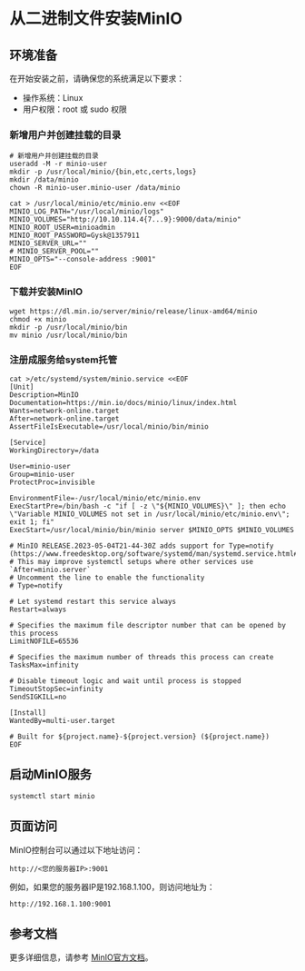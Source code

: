 # 从二进制文件安装MinIO

## 环境准备

在开始安装之前，请确保您的系统满足以下要求：
- 操作系统：Linux
- 用户权限：root 或 sudo 权限

### 新增用户并创建挂载的目录

```shell
# 新增用户并创建挂载的目录
useradd -M -r minio-user
mkdir -p /usr/local/minio/{bin,etc,certs,logs}
mkdir /data/minio
chown -R minio-user.minio-user /data/minio

cat > /usr/local/minio/etc/minio.env <<EOF
MINIO_LOG_PATH="/usr/local/minio/logs"
MINIO_VOLUMES="http://10.10.114.4{7...9}:9000/data/minio"
MINIO_ROOT_USER=minioadmin
MINIO_ROOT_PASSWORD=Gysk@1357911
MINIO_SERVER_URL=""
# MINIO_SERVER_POOL=""
MINIO_OPTS="--console-address :9001"
EOF
```

### 下载并安装MinIO

```shell
wget https://dl.min.io/server/minio/release/linux-amd64/minio
chmod +x minio
mkdir -p /usr/local/minio/bin
mv minio /usr/local/minio/bin
```

### 注册成服务给system托管

```shell
cat >/etc/systemd/system/minio.service <<EOF
[Unit]
Description=MinIO
Documentation=https://min.io/docs/minio/linux/index.html
Wants=network-online.target
After=network-online.target
AssertFileIsExecutable=/usr/local/minio/bin/minio

[Service]
WorkingDirectory=/data

User=minio-user
Group=minio-user
ProtectProc=invisible

EnvironmentFile=-/usr/local/minio/etc/minio.env
ExecStartPre=/bin/bash -c "if [ -z \"${MINIO_VOLUMES}\" ]; then echo \"Variable MINIO_VOLUMES not set in /usr/local/minio/etc/minio.env\"; exit 1; fi"
ExecStart=/usr/local/minio/bin/minio server $MINIO_OPTS $MINIO_VOLUMES

# MinIO RELEASE.2023-05-04T21-44-30Z adds support for Type=notify (https://www.freedesktop.org/software/systemd/man/systemd.service.html#Type=)
# This may improve systemctl setups where other services use `After=minio.server`
# Uncomment the line to enable the functionality
# Type=notify

# Let systemd restart this service always
Restart=always

# Specifies the maximum file descriptor number that can be opened by this process
LimitNOFILE=65536

# Specifies the maximum number of threads this process can create
TasksMax=infinity

# Disable timeout logic and wait until process is stopped
TimeoutStopSec=infinity
SendSIGKILL=no

[Install]
WantedBy=multi-user.target

# Built for ${project.name}-${project.version} (${project.name})
EOF
```

## 启动MinIO服务

```shell
systemctl start minio
```

## 页面访问

MinIO控制台可以通过以下地址访问：
```
http://<您的服务器IP>:9001
```
例如，如果您的服务器IP是192.168.1.100，则访问地址为：
```
http://192.168.1.100:9001
```

## 参考文档

更多详细信息，请参考 [MinIO官方文档](https://min.io/docs/minio/linux/index.html)。